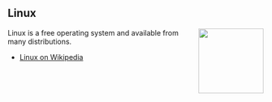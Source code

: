 ## Linux
<img src="https://raw.githubusercontent.com/wiki/OpenUserJS/OpenUserJS.org/images/tux_icon.png" width="128" height="128" align="right">

Linux is a free operating system and available from many distributions.

* [Linux on Wikipedia][wikipediaLinuxOS]

[githubFavicon]: https://assets-cdn.github.com/favicon.ico
[oujsFavicon]: https://raw.githubusercontent.com/OpenUserJs/OpenUserJS.org/master/public/images/favicon16.png
[wikipediaLinuxOS]: https://www.wikipedia.org/wiki/Linux
